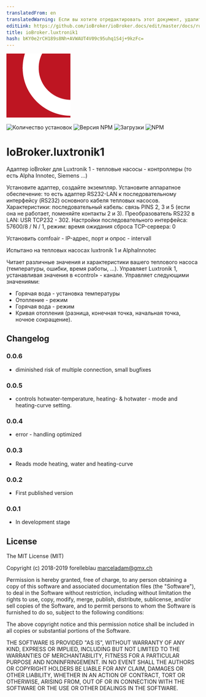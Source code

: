 ```yaml
---
translatedFrom: en
translatedWarning: Если вы хотите отредактировать этот документ, удалите поле «translationFrom», в противном случае этот документ будет снова автоматически переведен
editLink: https://github.com/ioBroker/ioBroker.docs/edit/master/docs/ru/adapterref/iobroker.luxtronik1/README.md
title: ioBroker.luxtronik1
hash: bKY0e2rCH189s8Nh+AVWAUT4V09c95uhq1S4j+9kzFc=
---
```

![логотип](../../../en/adapterref/iobroker.luxtronik1/admin/luxtronik1.png)

![Количество установок](http://iobroker.live/badges/luxtronik1-stable.svg)
![Версия NPM](http://img.shields.io/npm/v/iobroker.luxtronik1.svg)
![Загрузки](https://img.shields.io/npm/dm/iobroker.luxtronik1.svg)
![NPM](https://nodei.co/npm/iobroker.luxtronik1.png?downloads=true)

# IoBroker.luxtronik1
Адаптер ioBroker для Luxtronik 1 - тепловые насосы - контроллеры (то есть Alpha Innotec, Siemens ...)

Установите адаптер, создайте экземпляр.
Установите аппаратное обеспечение: то есть адаптер RS232-LAN к последовательному интерфейсу (RS232) основного кабеля тепловых насосов.
Характеристики: последовательный кабель: связь PINS 2, 3 и 5 (если она не работает, поменяйте контакты 2 и 3). Преобразователь RS232 в LAN: USR TCP232 - 302.
Настройки последовательного интерфейса: 57600/8 / N / 1, режим: время ожидания сброса TCP-сервера: 0

Установить comfoair - IP-адрес, порт и опрос - intervall

Испытано на тепловых насосах luxtronik 1 и AlphaInnotec

Читает различные значения и характеристики вашего теплового насоса (температуры, ошибки, время работы, ...).
Управляет Luxtronik 1, устанавливая значения в «control» - канале. Управляет следующими значениями:

- Горячая вода - установка температуры
- Отопление - режим
- Горячая вода - режим
- Кривая отопления (разница, конечная точка, начальная точка, ночное сокращение).

## Changelog

### 0.0.6

-   diminished risk of multiple connection, small bugfixes

### 0.0.5

-   controls hotwater-temperature, heating- & hotwater - mode and heating-curve setting.

### 0.0.4

-   error - handling optimized

### 0.0.3

-   Reads mode heating, water and heating-curve

### 0.0.2

-   First published version

### 0.0.1

-   In development stage

## License

The MIT License (MIT)

Copyright (c) 2018-2019 forelleblau marceladam@gmx.ch

Permission is hereby granted, free of charge, to any person obtaining a copy
of this software and associated documentation files (the "Software"), to deal
in the Software without restriction, including without limitation the rights
to use, copy, modify, merge, publish, distribute, sublicense, and/or sell
copies of the Software, and to permit persons to whom the Software is
furnished to do so, subject to the following conditions:

The above copyright notice and this permission notice shall be included in
all copies or substantial portions of the Software.

THE SOFTWARE IS PROVIDED "AS IS", WITHOUT WARRANTY OF ANY KIND, EXPRESS OR
IMPLIED, INCLUDING BUT NOT LIMITED TO THE WARRANTIES OF MERCHANTABILITY,
FITNESS FOR A PARTICULAR PURPOSE AND NONINFRINGEMENT. IN NO EVENT SHALL THE
AUTHORS OR COPYRIGHT HOLDERS BE LIABLE FOR ANY CLAIM, DAMAGES OR OTHER
LIABILITY, WHETHER IN AN ACTION OF CONTRACT, TORT OR OTHERWISE, ARISING FROM,
OUT OF OR IN CONNECTION WITH THE SOFTWARE OR THE USE OR OTHER DEALINGS IN
THE SOFTWARE.